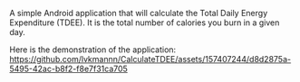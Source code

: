A simple Android application that will calculate the Total Daily Energy Expenditure (TDEE). It is the total number of calories you burn in a given day.

Here is the demonstration of the application:
https://github.com/lvkmannn/CalculateTDEE/assets/157407244/d8d2875a-5495-42ac-b8f2-f8e7f31ca705



